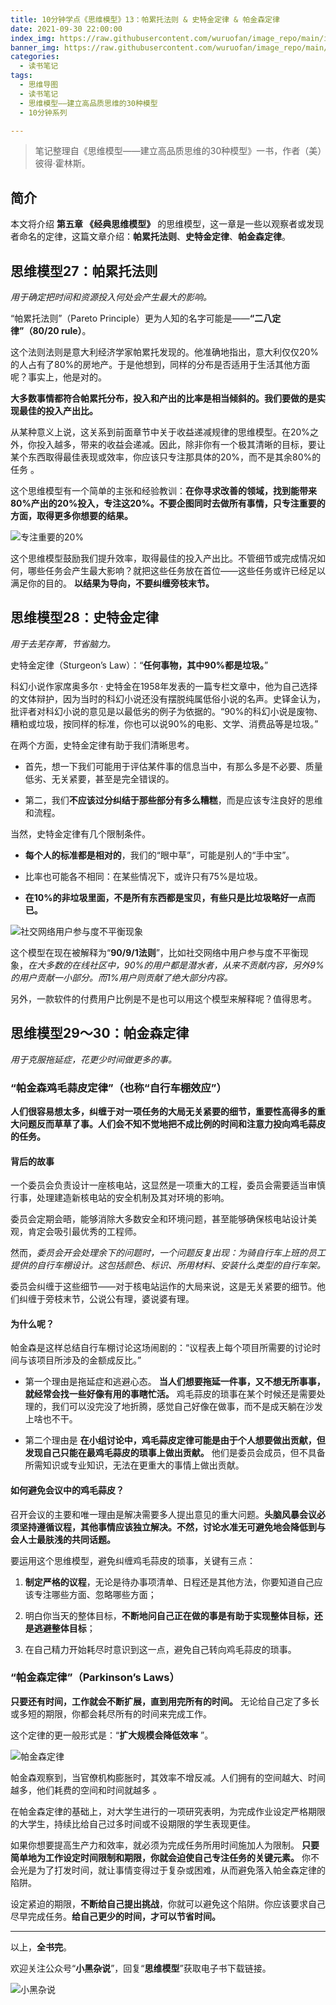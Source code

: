 ```yaml
---
title: 10分钟学点《思维模型》13：帕累托法则 & 史特金定律 & 帕金森定律
date: 2021-09-30 22:00:00
index_img: https://raw.githubusercontent.com/wuruofan/image_repo/main/img/The-rule-of-80-20.jpg
banner_img: https://raw.githubusercontent.com/wuruofan/image_repo/main/img/The-rule-of-80-20.jpg
categories:
  - 读书笔记
tags:
  - 思维导图
  - 读书笔记
  - 思维模型——建立高品质思维的30种模型
  - 10分钟系列

---
```



> 笔记整理自《思维模型——建立高品质思维的30种模型》一书，作者（美）彼得·霍林斯。



## 简介



本文将介绍 **第五章 《经典思维模型》** 的思维模型，这一章是一些以观察者或发现者命名的定律，这篇文章介绍：**帕累托法则**、**史特金定律**、**帕金森定律**。





## 思维模型27：帕累托法则

*用于确定把时间和资源投入何处会产生最大的影响。* 



“帕累托法则”（Pareto Principle）更为人知的名字可能是——**“二八定律”（80/20 rule）**。



这个法则法则是意大利经济学家帕累托发现的。他准确地指出，意大利仅仅20%的人占有了80%的房地产。于是他想到，同样的分布是否适用于生活其他方面呢？事实上，他是对的。

**大多数事情都符合帕累托分布，投入和产出的比率是相当倾斜的。我们要做的是实现最佳的投入产出比。**



从某种意义上说，这关系到前面章节中关于收益递减规律的思维模型。在20%之外，你投入越多，带来的收益会递减。因此，除非你有一个极其清晰的目标，要让某个东西取得最佳表现或效率，你应该只专注那具体的20%，而不是其余80%的任务 。



这个思维模型有一个简单的主张和经验教训：**在你寻求改善的领域，找到能带来80%产出的20%投入，专注这20%。不要企图同时去做所有事情，只专注重要的方面，取得更多你想要的结果。**



![专注重要的20%](https://raw.githubusercontent.com/wuruofan/image_repo/main/img/The-rule-of-80-20.jpg)



这个思维模型鼓励我们提升效率，取得最佳的投入产出比。不管细节或完成情况如何，哪些任务会产生最大影响？就把这些任务放在首位——这些任务或许已经足以满足你的目的。
**以结果为导向，不要纠缠旁枝末节。**





## 思维模型28：史特金定律

*用于去芜存菁，节省脑力。* 



史特金定律（Sturgeon’s Law）：“**任何事物，其中90%都是垃圾。**” 



科幻小说作家席奥多尔 · 史特金在1958年发表的一篇专栏文章中，他为自己选择的文体辩护，因为当时的科幻小说还没有摆脱纯属低俗小说的名声。史铎金认为，批评者对科幻小说的意见是以最低劣的例子为依据的。“90%的科幻小说是废物、糟粕或垃圾，按同样的标准，你也可以说90%的电影、文学、消费品等是垃圾。” 



在两个方面，史特金定律有助于我们清晰思考。

- 首先，想一下我们可能用于评估某件事的信息当中，有那么多是不必要、质量低劣、无关紧要，甚至是完全错误的。

- 第二，我们**不应该过分纠结于那些部分有多么糟糕**，而是应该专注良好的思维和流程。 



当然，史特金定律有几个限制条件。

- **每个人的标准都是相对的**，我们的“眼中草”，可能是别人的“手中宝”。

- 比率也可能各不相同：在某些情况下，或许只有75%是垃圾。

- **在10%的非垃圾里面，不是所有东西都是宝贝，有些只是比垃圾略好一点而已。**



![社交网络用户参与度不平衡现象](https://raw.githubusercontent.com/wuruofan/image_repo/main/img/participation-inequality.png)



这个模型在现在被解释为“**90/9/1法则**”，比如社交网络中用户参与度不平衡现象，*在大多数的在线社区中，90%的用户都是潜水者，从来不贡献内容，另外9%的用户贡献一小部分。而1%用户则贡献了绝大部分内容。*

另外，一款软件的付费用户比例是不是也可以用这个模型来解释呢？值得思考。





## 思维模型29～30：帕金森定律

*用于克服拖延症，花更少时间做更多的事。* 



### “帕金森鸡毛蒜皮定律”（也称“自行车棚效应”）

**人们很容易想太多，纠缠于对一项任务的大局无关紧要的细节，重要性高得多的重大问题反而草草了事。人们会不知不觉地把不成比例的时间和注意力投向鸡毛蒜皮的任务。**



#### 背后的故事

一个委员会负责设计一座核电站，这显然是一项重大的工程，委员会需要适当审慎行事，处理建造新核电站的安全机制及其对环境的影响。 

委员会定期会晤，能够消除大多数安全和环境问题，甚至能够确保核电站设计美观，肯定会吸引最优秀的工程师。

然而，*委员会开会处理余下的问题时，一个问题反复出现：为骑自行车上班的员工提供的自行车棚设计。这包括颜色、标识、所用材料、安装什么类型的自行车架。*

委员会纠缠于这些细节——对于核电站运作的大局来说，这是无关紧要的细节。他们纠缠于旁枝末节，公说公有理，婆说婆有理。 



#### 为什么呢？

帕金森是这样总结自行车棚讨论这场闹剧的：“议程表上每个项目所需要的讨论时间与该项目所涉及的金额成反比。” 

- 第一个理由是拖延症和逃避心态。 **当人们想要拖延一件事，又不想无所事事，就经常会找一些好像有用的事瞎忙活。** 鸡毛蒜皮的琐事在某个时候还是需要处理的，我们可以没完没了地折腾，感觉自己好像在做事，而不是成天躺在沙发上啥也不干。

- 第二个理由是 **在小组讨论中，鸡毛蒜皮定律可能是由于个人想要做出贡献，但发现自己只能在最鸡毛蒜皮的琐事上做出贡献。** 他们是委员会成员，但不具备所需知识或专业知识，无法在更重大的事情上做出贡献。



#### 如何避免会议中的鸡毛蒜皮？

召开会议的主要和唯一理由是解决需要多人提出意见的重大问题。**头脑风暴会议必须坚持遵循议程，其他事情应该独立解决。不然，讨论水准无可避免地会降低到与会人士最肤浅的共同话题。**



要运用这个思维模型，避免纠缠鸡毛蒜皮的琐事，关键有三点：

1. **制定严格的议程**，无论是待办事项清单、日程还是其他方法，你要知道自己应该专注哪些方面、忽略哪些方面；

2. 明白你当天的整体目标，**不断地问自己正在做的事是有助于实现整体目标，还是逃避整体目标**；

3. 在自己精力开始耗尽时意识到这一点，避免自己转向鸡毛蒜皮的琐事。 



### “帕金森定律”（Parkinson’s Laws）

**只要还有时间，工作就会不断扩展，直到用完所有的时间。** 无论给自己定了多长或多短的期限，你都会耗尽所有的时间来完成工作。

这个定律的更一般形式是：“**扩大规模会降低效率** ”。



![帕金森定律](https://raw.githubusercontent.com/wuruofan/image_repo/main/img/Parkinson's_Laws.jpeg)



帕金森观察到，当官僚机构膨胀时，其效率不增反减。人们拥有的空间越大、时间越多，他们耗费的空间和时间就越多 。

在帕金森定律的基础上，对大学生进行的一项研究表明，为完成作业设定严格期限的大学生，持续比给自己过多时间或不设期限的学生表现更佳。 



如果你想要提高生产力和效率，就必须为完成任务所用时间施加人为限制。 **只要简单地为工作设定时间限制和期限，你就会迫使自己专注任务的关键元素。** 你不会光是为了打发时间，就让事情变得过于复杂或困难，从而避免落入帕金森定律的陷阱。



设定紧迫的期限，**不断给自己提出挑战**，你就可以避免这个陷阱。你应该要求自己尽早完成任务。**给自己更少的时间，才可以节省时间。** 



<p>

---

<p>

以上，**全书完**。




欢迎关注公众号“**小黑杂说**”，回复“**思维模型**”获取电子书下载链接。

<p>



![小黑杂说](https://raw.githubusercontent.com/wuruofan/wuruofan.github.io/master/img/qr-wechat-large.png)